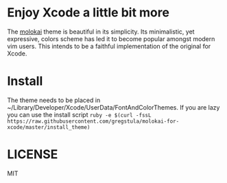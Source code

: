 # Enjoy Xcode a little bit more
The [molokai](https://github.com/tomasr/molokai) theme is beautiful in its simplicity. Its
minimalistic, yet expressive, colors scheme has led it to become popular amongst modern vim users. 
This intends to be a faithful implementation of the original for Xcode.

# Install

The theme needs to be placed in ~/Library/Developer/Xcode/UserData/FontAndColorThemes.
If you are lazy you can use the install script
`ruby -e $(curl -fssL https://raw.githubusercontent.com/gregstula/molokai-for-xcode/master/install_theme)`

# LICENSE
MIT

